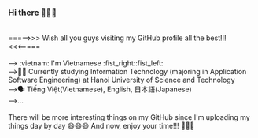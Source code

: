 ### Hi there 👋👋👋

<!--
**diepanhng0711/diepanhng0711** is a ✨ _special_ ✨ repository because its `README.md` (this file) appears on your GitHub profile.

Here are some ideas to get you started:

- 🔭 I’m currently working on ...
- 🌱 I’m currently learning ...
- 👯 I’m looking to collaborate on ...
- 🤔 I’m looking for help with ...
- 💬 Ask me about ...
- 📫 How to reach me: ...
- 😄 Pronouns: ...
- ⚡ Fun fact: ...
-->

<br>
=====>>> Wish all you guys visiting my GitHub profile all the best!!! <<<=====
<br>
<br>
--> :vietnam: I'm Vietnamese :fist_right::fist_left:
<br>
-->👨‍🎓 Currently studying Information Technology (majoring in Application Software Engineering) at Hanoi University of Science and Technology
<br>
-->🗣️ Tiếng Việt(Vietnamese), English, 日本語(Japanese)
<br>
-->...
<br>
<br>
  There will be more interesting things on my GitHub since I'm uploading my things day by day 😄😄😄 And now, enjoy your time!!! 👏👏👏




